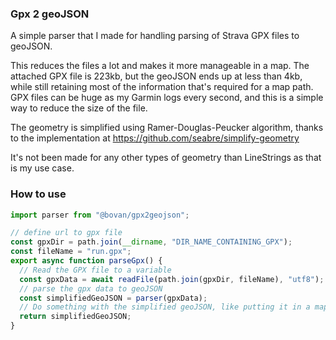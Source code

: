 ### Gpx 2 geoJSON

A simple parser that I made for handling parsing of Strava GPX files to geoJSON.

This reduces the files a lot and makes it more manageable in a map. The attached GPX file is 223kb, but the geoJSON ends up at less than 4kb, while still retaining most of the information that's required for a map path. GPX files can be huge as my Garmin logs every second, and this is a simple way to reduce the size of the file.

The geometry is simplified using Ramer-Douglas-Peucker algorithm, thanks to the implementation
at https://github.com/seabre/simplify-geometry

It's not been made for any other types of geometry than LineStrings as that is my use case.

### How to use

```ts
import parser from "@bovan/gpx2geojson";

// define url to gpx file
const gpxDir = path.join(__dirname, "DIR_NAME_CONTAINING_GPX");
const fileName = "run.gpx";
export async function parseGpx() {
  // Read the GPX file to a variable
  const gpxData = await readFile(path.join(gpxDir, fileName), "utf8");
  // parse the gpx data to geoJSON
  const simplifiedGeoJSON = parser(gpxData);
  // Do something with the simplified geoJSON, like putting it in a map
  return simplifiedGeoJSON;
}
```
